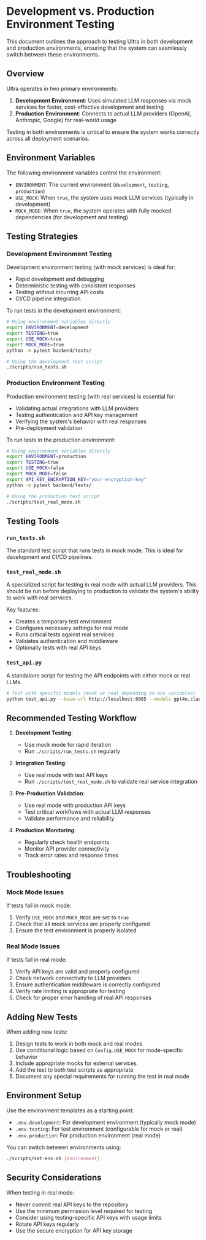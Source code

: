 # Development vs. Production Environment Testing

This document outlines the approach to testing Ultra in both development and production environments, ensuring that the system can seamlessly switch between these environments.

## Overview

Ultra operates in two primary environments:

1. **Development Environment**: Uses simulated LLM responses via mock services for faster, cost-effective development and testing
2. **Production Environment**: Connects to actual LLM providers (OpenAI, Anthropic, Google) for real-world usage

Testing in both environments is critical to ensure the system works correctly across all deployment scenarios.

## Environment Variables

The following environment variables control the environment:

- `ENVIRONMENT`: The current environment (`development`, `testing`, `production`)
- `USE_MOCK`: When `true`, the system uses mock LLM services (typically in development)
- `MOCK_MODE`: When `true`, the system operates with fully mocked dependencies (for development and testing)

## Testing Strategies

### Development Environment Testing

Development environment testing (with mock services) is ideal for:

- Rapid development and debugging
- Deterministic testing with consistent responses
- Testing without incurring API costs
- CI/CD pipeline integration

To run tests in the development environment:

```bash
# Using environment variables directly
export ENVIRONMENT=development
export TESTING=true
export USE_MOCK=true
export MOCK_MODE=true
python -m pytest backend/tests/

# Using the development test script
./scripts/run_tests.sh
```

### Production Environment Testing

Production environment testing (with real services) is essential for:

- Validating actual integrations with LLM providers
- Testing authentication and API key management
- Verifying the system's behavior with real responses
- Pre-deployment validation

To run tests in the production environment:

```bash
# Using environment variables directly
export ENVIRONMENT=production
export TESTING=true
export USE_MOCK=false
export MOCK_MODE=false
export API_KEY_ENCRYPTION_KEY="your-encryption-key"
python -m pytest backend/tests/

# Using the production test script
./scripts/test_real_mode.sh
```

## Testing Tools

### `run_tests.sh`

The standard test script that runs tests in mock mode. This is ideal for development and CI/CD pipelines.

### `test_real_mode.sh`

A specialized script for testing in real mode with actual LLM providers. This should be run before deploying to production to validate the system's ability to work with real services.

Key features:

- Creates a temporary test environment
- Configures necessary settings for real mode
- Runs critical tests against real services
- Validates authentication and middleware
- Optionally tests with real API keys

### `test_api.py`

A standalone script for testing the API endpoints with either mock or real LLMs.

```bash
# Test with specific models (mock or real depending on env variables)
python test_api.py --base-url http://localhost:8085 --models gpt4o,claude3opus
```

## Recommended Testing Workflow

1. **Development Testing**:

   - Use mock mode for rapid iteration
   - Run `./scripts/run_tests.sh` regularly

2. **Integration Testing**:

   - Use real mode with test API keys
   - Run `./scripts/test_real_mode.sh` to validate real service integration

3. **Pre-Production Validation**:

   - Use real mode with production API keys
   - Test critical workflows with actual LLM responses
   - Validate performance and reliability

4. **Production Monitoring**:
   - Regularly check health endpoints
   - Monitor API provider connectivity
   - Track error rates and response times

## Troubleshooting

### Mock Mode Issues

If tests fail in mock mode:

1. Verify `USE_MOCK` and `MOCK_MODE` are set to `true`
2. Check that all mock services are properly configured
3. Ensure the test environment is properly isolated

### Real Mode Issues

If tests fail in real mode:

1. Verify API keys are valid and properly configured
2. Check network connectivity to LLM providers
3. Ensure authentication middleware is correctly configured
4. Verify rate limiting is appropriate for testing
5. Check for proper error handling of real API responses

## Adding New Tests

When adding new tests:

1. Design tests to work in both mock and real modes
2. Use conditional logic based on `Config.USE_MOCK` for mode-specific behavior
3. Include appropriate mocks for external services
4. Add the test to both test scripts as appropriate
5. Document any special requirements for running the test in real mode

## Environment Setup

Use the environment templates as a starting point:

- `.env.development`: For development environment (typically mock mode)
- `.env.testing`: For test environment (configurable for mock or real)
- `.env.production`: For production environment (real mode)

You can switch between environments using:

```bash
./scripts/set-env.sh [environment]
```

## Security Considerations

When testing in real mode:

- Never commit real API keys to the repository
- Use the minimum permission level required for testing
- Consider using testing-specific API keys with usage limits
- Rotate API keys regularly
- Use the secure encryption for API key storage
